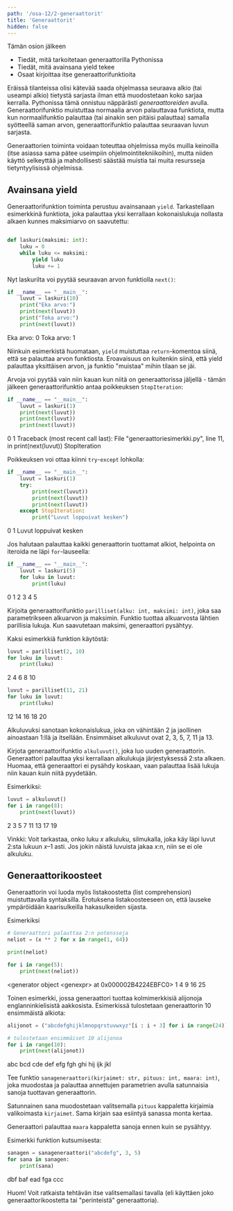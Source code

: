 ```yaml
---
path: '/osa-12/2-generaattorit'
title: 'Generaattorit'
hidden: false
---
```


<text-box variant='learningObjectives' name='Oppimistavoitteet'>

Tämän osion jälkeen

- Tiedät, mitä tarkoitetaan generaattorilla Pythonissa
- Tiedät, mitä avainsana yield tekee
- Osaat kirjoittaa itse generaattorifunktioita

</text-box>

Eräissä tilanteissa olisi kätevää saada ohjelmassa seuraava alkio (tai useampi alkio) tietystä sarjasta ilman että muodostetaan koko sarjaa kerralla. Pythonissa tämä onnistuu näppärästi _generaattoreiden_ avulla. Generaattorifunktio muistuttaa normaalia arvon palauttavaa funktiota, mutta kun normaalifunktio palauttaa (tai ainakin sen pitäisi palauttaa) samalla syötteellä saman arvon, generaattorifunktio palauttaa seuraavan luvun sarjasta.

Generaattorien toiminta voidaan toteuttaa ohjelmissa myös muilla keinoilla (itse asiassa sama pätee useimpiin ohjelmointitekniikoihin), mutta niiden käyttö selkeyttää ja mahdollisesti säästää muistia tai muita resursseja tietyntyylisissä ohjelmissa.

## Avainsana yield

Generaattorifunktion toiminta perustuu avainsanaan `yield`. Tarkastellaan esimerkkinä funktiota, joka palauttaa yksi kerrallaan kokonaislukuja nollasta alkaen kunnes maksimiarvo on saavutettu:

```python

def laskuri(maksimi: int):
    luku = 0
    while luku <= maksimi:
        yield luku
        luku += 1

```

Nyt laskurilta voi pyytää seuraavan arvon funktiolla `next()`:

```python
if __name__ == "__main__":
    luvut = laskuri(10)
    print("Eka arvo:")
    print(next(luvut))
    print("Toka arvo:")
    print(next(luvut))
```

<sample-output>

Eka arvo:
0
Toka arvo:
1

</sample-output>

Niinkuin esimerkistä huomataan, `yield` muistuttaa `return`-komentoa siinä, että se palauttaa arvon funktiosta. Eroavaisuus on kuitenkin siinä, että yield palauttaa yksittäisen arvon, ja funktio "muistaa" mihin tilaan se jäi.

Arvoja voi pyytää vain niin kauan kun niitä on generaattorissa jäljellä - tämän jälkeen generaattorifunktio antaa poikkeuksen `StopIteration`:

```python
if __name__ == "__main__":
    luvut = laskuri(1)
    print(next(luvut))
    print(next(luvut))
    print(next(luvut))
```

<sample-output>

0
1
Traceback (most recent call last):
  File "generaattoriesimerkki.py", line 11, in <module>
    print(next(luvut))
StopIteration

</sample-output>

Poikkeuksen voi ottaa kiinni `try`-`except` lohkolla:

```python
if __name__ == "__main__":
    luvut = laskuri(1)
    try:
        print(next(luvut))
        print(next(luvut))
        print(next(luvut))
    except StopIteration:
        print("Luvut loppuivat kesken")
```

<sample-output>

0
1
Luvut loppuivat kesken

</sample-output>

Jos halutaan palauttaa kaikki generaattorin tuottamat alkiot, helpointa on iteroida ne läpi `for`-lauseella:

```python
if __name__ == "__main__":
    luvut = laskuri(5)
    for luku in luvut:
        print(luku)
```

<sample-output>

0
1
2
3
4
5

</sample-output>

<programming-exercise name='Parilliset luvut' tmcname='osa12-08_parilliset'>

Kirjoita generaattorifunktio `parilliset(alku: int, maksimi: int)`, joka saa parametrikseen alkuarvon ja maksimin. Funktio tuottaa alkuarvosta lähtien parillisia lukuja. Kun saavutetaan maksimi, generaattori pysähtyy.

Kaksi esimerkkiä funktion käytöstä:

```python
luvut = parilliset(2, 10)
for luku in luvut:
    print(luku)
```

<sample-output>

2
4
6
8
10

</sample-output>

```python
luvut = parilliset(11, 21)
for luku in luvut:
    print(luku)
```

<sample-output>

12
14
16
18
20

</sample-output>

</programming-exercise>

<programming-exercise name='Alkuluvut' tmcname='osa12-09_alkuluvut'>

Alkuluvuksi sanotaan kokonaislukua, joka on vähintään 2 ja jaollinen ainoastaan 1:llä ja itsellään. Ensimmäiset alkuluvut ovat 2, 3, 5, 7, 11 ja 13.

Kirjota generaattorifunktio `alkuluvut()`, joka luo uuden generaattorin. Generaattori palauttaa yksi kerrallaan alkulukuja järjestyksessä 2:sta alkaen. Huomaa, että generaattori ei pysähdy koskaan, vaan palauttaa lisää lukuja niin kauan kuin niitä pyydetään.

Esimerkiksi:

```python
luvut = alkuluvut()
for i in range(8):
    print(next(luvut))
```

<sample-output>

2
3
5
7
11
13
17
19

</sample-output>

Vinkki: Voit tarkastaa, onko luku _x_ alkuluku, silmukalla, joka käy läpi luvut 2:sta lukuun _x_–1 asti. Jos jokin näistä luvuista jakaa _x_:n, niin se ei ole alkuluku.

</programming-exercise>


## Generaattorikoosteet

Generaattorin voi luoda myös listakoostetta (list comprehension) muistuttavalla syntaksilla. Erotuksena listakoosteeseen on, että lauseke ympäröidään kaarisulkeilla hakasulkeiden sijasta.

Esimerkiksi

```python
# Generaattori palauttaa 2:n potensseja
neliot = (x ** 2 for x in range(1, 64))

print(neliot)

for i in range(5):
    print(next(neliot))
```

<sample-output>

<generator object &lt;genexpr&gt; at 0x000002B4224EBFC0>
1
4
9
16
25

</sample-output>

Toinen esimerkki, jossa generaattori tuottaa kolmimerkkisiä alijonoja englanninkielisistä aakkosista. Esimerkissä tulostetaan generaattorin 10 ensimmäistä alkiota:

```python
alijonot = ("abcdefghijklmnopqrstuvwxyz"[i : i + 3] for i in range(24))

# tulostetaan ensimmäiset 10 alijonoa
for i in range(10):
    print(next(alijonot))
```

<sample-output>

abc
bcd
cde
def
efg
fgh
ghi
hij
ijk
jkl

</sample-output>

<programming-exercise name='Satunnaiset sanat' tmcname='osa12-10_satunnaiset_sanat'>

Tee funktio `sanageneraattori(kirjaimet: str, pituus: int, maara: int)`, joka muodostaa ja palauttaa annettujen parametrien avulla satunnaisia sanoja tuottavan generaattorin.

Satunnainen sana muodostetaan valitsemalla `pituus` kappaletta kirjaimia valikoimasta `kirjaimet`. Sama kirjain saa esiintyä sanassa monta kertaa.

Generaattori palauttaa `maara` kappaletta sanoja ennen kuin se pysähtyy.

Esimerkki funktion kutsumisesta:

```python
sanagen = sanageneraattori("abcdefg", 3, 5)
for sana in sanagen:
    print(sana)
```

<sample-output>

dbf
baf
ead
fga
ccc

</sample-output>

Huom! Voit ratkaista tehtävän itse valitsemallasi tavalla (eli käyttäen joko generaattorikoostetta tai "perinteistä" generaattoria).

</programming-exercise>


